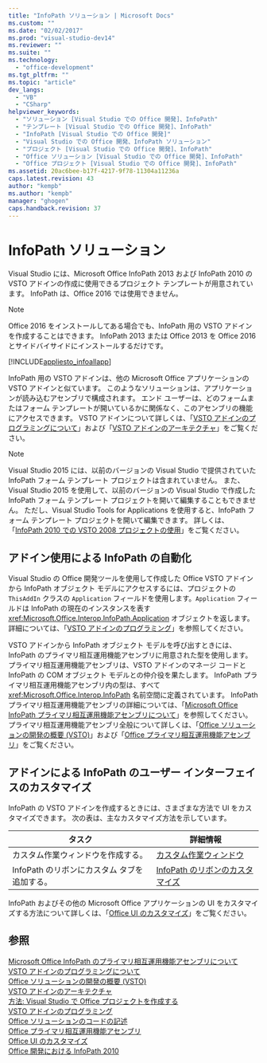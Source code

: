 ```yaml
---
title: "InfoPath ソリューション | Microsoft Docs"
ms.custom: ""
ms.date: "02/02/2017"
ms.prod: "visual-studio-dev14"
ms.reviewer: ""
ms.suite: ""
ms.technology: 
  - "office-development"
ms.tgt_pltfrm: ""
ms.topic: "article"
dev_langs: 
  - "VB"
  - "CSharp"
helpviewer_keywords: 
  - "ソリューション [Visual Studio での Office 開発]、InfoPath"
  - "テンプレート [Visual Studio での Office 開発]、InfoPath"
  - "InfoPath [Visual Studio での Office 開発]"
  - "Visual Studio での Office 開発、InfoPath ソリューション"
  - "プロジェクト [Visual Studio での Office 開発]、InfoPath"
  - "Office ソリューション [Visual Studio での Office 開発]、InfoPath"
  - "Office プロジェクト [Visual Studio での Office 開発]、InfoPath"
ms.assetid: 20ac6bee-b17f-4217-9f78-11304a11236a
caps.latest.revision: 43
author: "kempb"
ms.author: "kempb"
manager: "ghogen"
caps.handback.revision: 37
---
```

# InfoPath ソリューション
  Visual Studio には、Microsoft Office InfoPath 2013 および InfoPath 2010 の VSTO アドインの作成に使用できるプロジェクト テンプレートが用意されています。 InfoPath は、Office 2016 では使用できません。  
  
> [!NOTE]  
>  Office 2016 をインストールしてある場合でも、InfoPath 用の VSTO アドインを作成することはできます。 InfoPath 2013 または Office 2013 を Office 2016 とサイドバイサイドにインストールするだけです。  
  
 [!INCLUDE[appliesto_infoallapp](../vsto/includes/appliesto-infoallapp-md.md)]  
  
 InfoPath 用の VSTO アドインは、他の Microsoft Office アプリケーションの VSTO アドインと似ています。 このようなソリューションは、アプリケーションが読み込むアセンブリで構成されます。 エンド ユーザーは、どのフォームまたはフォーム テンプレートが開いているかに関係なく、このアセンブリの機能にアクセスできます。 VSTO アドインについて詳しくは、「[VSTO アドインのプログラミングについて](../vsto/getting-started-programming-vsto-add-ins.md)」および「[VSTO アドインのアーキテクチャ](../vsto/architecture-of-vsto-add-ins.md)」をご覧ください。  
  
> [!NOTE]  
>  Visual Studio 2015 には、以前のバージョンの Visual Studio で提供されていた InfoPath フォーム テンプレート プロジェクトは含まれていません。 また、Visual Studio 2015 を使用して、以前のバージョンの Visual Studio で作成した InfoPath フォーム テンプレート プロジェクトを開いて編集することもできません。 ただし、Visual Studio Tools for Applications を使用すると、InfoPath フォーム テンプレート プロジェクトを開いて編集できます。 詳しくは、「[InfoPath 2010 での VSTO 2008 プロジェクトの使用](http://go.microsoft.com/fwlink/?LinkID=218903)」をご覧ください。  
  
## アドイン使用による InfoPath の自動化  
 Visual Studio の Office 開発ツールを使用して作成した Office VSTO アドインから InfoPath オブジェクト モデルにアクセスするには、プロジェクトの `ThisAddIn` クラスの `Application` フィールドを使用します。`Application` フィールドは InfoPath の現在のインスタンスを表す <xref:Microsoft.Office.Interop.InfoPath.Application> オブジェクトを返します。 詳細については、「[VSTO アドインのプログラミング](../vsto/programming-vsto-add-ins.md)」を参照してください。  
  
 VSTO アドインから InfoPath オブジェクト モデルを呼び出すときには、InfoPath のプライマリ相互運用機能アセンブリに用意された型を使用します。 プライマリ相互運用機能アセンブリは、VSTO アドインのマネージ コードと InfoPath の COM オブジェクト モデルとの仲介役を果たします。 InfoPath プライマリ相互運用機能アセンブリ内の型は、すべて <xref:Microsoft.Office.Interop.InfoPath> 名前空間に定義されています。 InfoPath プライマリ相互運用機能アセンブリの詳細については、「[Microsoft Office InfoPath プライマリ相互運用機能アセンブリについて](http://msdn.microsoft.com/ja-jp/1b3ae03c-6951-49e4-a489-4712d3f7ba72)」を参照してください。 プライマリ相互運用機能アセンブリ全般について詳しくは、「[Office ソリューションの開発の概要 &#40;VSTO&#41;](../vsto/office-solutions-development-overview-vsto.md)」および「[Office プライマリ相互運用機能アセンブリ](../vsto/office-primary-interop-assemblies.md)」をご覧ください。  
  
## アドインによる InfoPath のユーザー インターフェイスのカスタマイズ  
 InfoPath の VSTO アドインを作成するときには、さまざまな方法で UI をカスタマイズできます。 次の表は、主なカスタマイズ方法を示しています。  
  
|タスク|詳細情報|  
|---------|----------|  
|カスタム作業ウィンドウを作成する。|[カスタム作業ウィンドウ](../vsto/custom-task-panes.md)|  
|InfoPath のリボンにカスタム タブを追加する。|[InfoPath のリボンのカスタマイズ](../vsto/customizing-a-ribbon-for-infopath.md)|  
  
 InfoPath およびその他の Microsoft Office アプリケーションの UI をカスタマイズする方法について詳しくは、「[Office UI のカスタマイズ](../vsto/office-ui-customization.md)」をご覧ください。  
  
## 参照  
 [Microsoft Office InfoPath のプライマリ相互運用機能アセンブリについて](http://msdn.microsoft.com/ja-jp/1b3ae03c-6951-49e4-a489-4712d3f7ba72)   
 [VSTO アドインのプログラミングについて](../vsto/getting-started-programming-vsto-add-ins.md)   
 [Office ソリューションの開発の概要 &#40;VSTO&#41;](../vsto/office-solutions-development-overview-vsto.md)   
 [VSTO アドインのアーキテクチャ](../vsto/architecture-of-vsto-add-ins.md)   
 [方法: Visual Studio で Office プロジェクトを作成する](../vsto/how-to-create-office-projects-in-visual-studio.md)   
 [VSTO アドインのプログラミング](../vsto/programming-vsto-add-ins.md)   
 [Office ソリューションのコードの記述](../vsto/writing-code-in-office-solutions.md)   
 [Office プライマリ相互運用機能アセンブリ](../vsto/office-primary-interop-assemblies.md)   
 [Office UI のカスタマイズ](../vsto/office-ui-customization.md)   
 [Office 開発における InfoPath 2010](http://go.microsoft.com/fwlink/?LinkId=199012)  
  
  